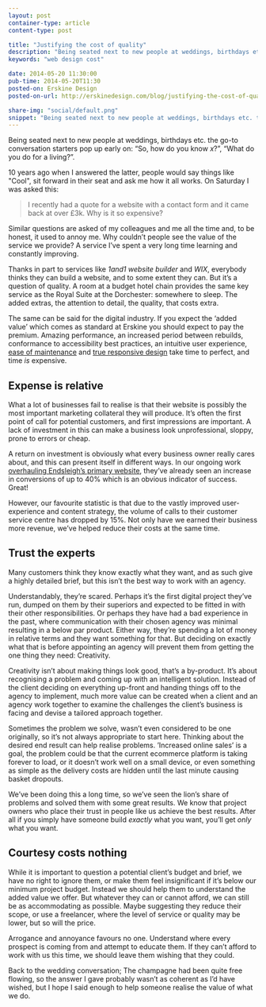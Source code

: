 ```yaml
---
layout: post
container-type: article
content-type: post

title: "Justifying the cost of quality"
description: "Being seated next to new people at weddings, birthdays etc. the go-to conversation starters pop up early on: 'So, how do you know x?', 'What do you do for a living?'"
keywords: "web design cost"

date: 2014-05-20 11:30:00
pub-time: 2014-05-20T11:30
posted-on: Erskine Design
posted-on-url: http://erskinedesign.com/blog/justifying-the-cost-of-quality/

share-img: "social/default.png"
snippet: "Being seated next to new people at weddings, birthdays etc. the go-to conversation starters pop up early on: 'So, how do you know x?', 'What do you do for a living?'"
---
```


Being seated next to new people at weddings, birthdays etc. the go-to conversation starters pop up early on: &ldquo;So, how do you know *x*?&rdquo;, &ldquo;What do you do for a living?&rdquo;.

10 years ago when I answered the latter, people would say things like "Cool", sit forward in their seat and ask me how it all works. On Saturday I was asked this:

> I recently had a quote for a website with a contact form and it came back at over £3k. Why is it so expensive?

Similar questions are asked of my colleagues and me all the time and, to be honest, it used to annoy me. Why couldn&rsquo;t people see the value of the service we provide? A service I&rsquo;ve spent a very long time learning and constantly improving.

Thanks in part to services like *1and1 website builder* and *WIX*, everybody thinks they can build a website, and to some extent they can. But it&rsquo;s a question of quality. A room at a budget hotel chain provides the same key service as the Royal Suite at the Dorchester: somewhere to sleep. The added extras, the attention to detail, the quality, that costs extra.

The same can be said for the digital industry. If you expect the &lsquo;added value&rsquo; which comes as standard at Erskine you should expect to pay the premium. Amazing performance, an increased period between rebuilds, conformance to accessibility best practices, an intuitive user experience, [ease of maintenance](http://erskinedesign.com/blog/front-end-maintenance-and-ladder-abstraction/) and [true responsive design](http://erskinedesign.com/blog/maintainable-responsive-layouts/) take time to perfect, and time *is* expensive.

## Expense is relative

What a lot of businesses fail to realise is that their website is possibly the most important marketing collateral they will produce. It&rsquo;s often the first point of call for potential customers, and first impressions are important. A lack of investment in this can make a business look unprofessional, sloppy, prone to errors or cheap.

A return on investment is obviously what every business owner really cares about, and this can present itself in different ways. In our ongoing work [overhauling Endsleigh&rsquo;s primary website](http://erskinedesign.com/portfolio/endsleigh/), they&rsquo;ve already seen an increase in conversions of up to 40% which is an obvious indicator of success. Great!

However, our favourite statistic is that due to the vastly improved user-experience and content strategy, the volume of calls to their customer service centre has dropped by 15%. Not only have we earned their business more revenue, we&rsquo;ve helped reduce their costs at the same time.

## Trust the experts

Many customers think they know exactly what they want, and as such give a highly detailed brief, but this isn&rsquo;t the best way to work with an agency. 

Understandably, they&rsquo;re scared. Perhaps it&rsquo;s the first digital project they&rsquo;ve run, dumped on them by their superiors and expected to be fitted in with their other responsibilities. Or perhaps they have had a bad experience in the past, where communication with their chosen agency was minimal resulting in a below par product. Either way, they&rsquo;re spending a lot of money in relative terms and they want something for that. But deciding on exactly what that is before appointing an agency will prevent them from getting the one thing they need: Creativity.

Creativity isn&rsquo;t about making things look good, that&rsquo;s a by-product. It&rsquo;s about recognising a problem and coming up with an intelligent solution. Instead of the client deciding on everything up-front and handing things off to the agency to implement, much more value can be created when a client and an agency work together to examine the challenges the client&rsquo;s business is facing and devise a tailored approach together.

Sometimes the problem we solve, wasn&rsquo;t even considered to be one originally, so it&rsquo;s not always appropriate to start here. Thinking about the desired end result can help realise problems. &rsquo;Increased online sales&rsquo; is a goal, the problem could be that the current ecommerce platform is taking forever to load, or it doesn&rsquo;t work well on a small device, or even something as simple as the delivery costs are hidden until the last minute causing basket dropouts.

We&rsquo;ve been doing this a long time, so we&rsquo;ve seen the lion&rsquo;s share of problems and solved them with some great results. We know that project owners who place their trust in people like us achieve the best results. After all if you simply have someone build *exactly* what you want, you&rsquo;ll get *only* what you want.

## Courtesy costs nothing

While it is important to question a potential client&rsquo;s budget and brief, we have no right to ignore them, or make them feel insignificant if it&rsquo;s below our minimum project budget. Instead we should help them to understand the added value we offer. But whatever they can or cannot afford, we can still be as accommodating as possible. Maybe suggesting they reduce their scope, or use a freelancer, where the level of service or quality may be lower, but so will the price.

Arrogance and annoyance favours no one. Understand where every prospect is coming from and attempt to educate them. If they can&rsquo;t afford to work with us this time, we should leave them wishing that they could.

Back to the wedding conversation; The champagne had been quite free flowing, so the answer I gave probably wasn&rsquo;t as coherent as I&rsquo;d have wished, but I hope I said enough to help someone realise the value of what we do.